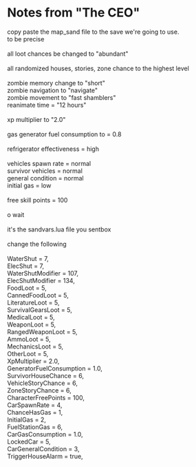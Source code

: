 # Notes from "The CEO"
copy paste the map_sand file to the save we're going to use.<br>
to be precise<br>
<br>
all loot chances be changed to "abundant"<br>
<br>
all randomized houses, stories, zone chance to the highest level<br>
<br>
zombie memory change to "short"<br>
zombie navigation to "navigate"<br>
zombie movement to "fast shamblers"<br>
reanimate time = "12 hours"<br>
<br>
xp multiplier to "2.0"<br>
<br>
gas generator fuel consumption to = 0.8<br>
<br>
refrigerator effectiveness = high<br>
<br>
vehicles spawn rate = normal<br>
survivor vehicles = normal<br>
general condition = normal<br>
initial gas = low<br>
<br>
free skill points = 100<br>
<br>
o wait<br>
<br>
it's the sandvars.lua file you sentbox<br>
<br>
change the following<br>
<br>
WaterShut = 7,<br>
ElecShut = 7,<br>
WaterShutModifier = 107,<br>
ElecShutModifier = 134,<br>
FoodLoot = 5,<br>
CannedFoodLoot = 5,<br>
LiteratureLoot = 5,<br>
SurvivalGearsLoot = 5,<br>
MedicalLoot = 5,<br>
WeaponLoot = 5,<br>
RangedWeaponLoot = 5,<br>
AmmoLoot = 5,<br>
MechanicsLoot = 5,<br>
OtherLoot = 5,<br>
XpMultiplier = 2.0,<br>
GeneratorFuelConsumption = 1.0,<br>
SurvivorHouseChance = 6,<br>
VehicleStoryChance = 6,<br>
ZoneStoryChance = 6,<br>
CharacterFreePoints = 100,<br>
CarSpawnRate = 4,<br>
ChanceHasGas = 1,<br>
InitialGas = 2,<br>
FuelStationGas = 6,<br>
CarGasConsumption = 1.0,<br>
LockedCar = 5,<br>
CarGeneralCondition = 3,<br>
TriggerHouseAlarm = true,<br>
